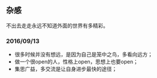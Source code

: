 ## 杂感 ##
不出去走走永远不知道外面的世界有多精彩。

### 2016/09/13
+  很多时候并没有想远，是因为自己是笼中之鸟，多看向远方；
+  做一个很open的人，性格上open，思想上也要open；
+  集思广益，多交流是让自身进步最快的途径；


